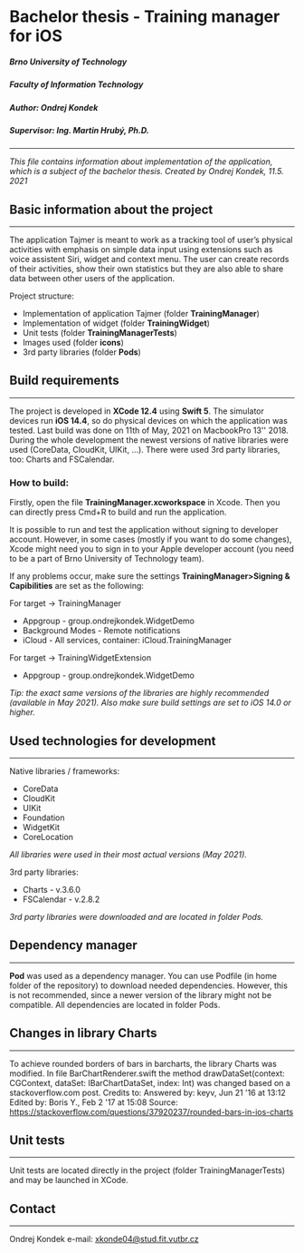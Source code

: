 # Bachelor thesis - Training manager for iOS
##### Brno University of Technology
##### Faculty of Information Technology
##### Author: Ondrej Kondek
##### Supervisor: Ing. Martin Hrubý, Ph.D.
---
_This file contains information about implementation of the application, which is a subject of the bachelor thesis._
_Created by Ondrej Kondek, 11.5. 2021_
## Basic information about the project
---
The application Tajmer is meant to work as a tracking tool of user’s physical activities with emphasis on simple data input using extensions such as voice assistent Siri, widget and context menu. The user can create records of their activities, show their own statistics but they are also able to share data between other users of the application.

Project structure: 
* Implementation of application Tajmer (folder **TrainingManager**)
* Implementation of widget (folder **TrainingWidget**)
* Unit tests (folder **TrainingManagerTests**)
* Images used (folder **icons**)
* 3rd party libraries (folder **Pods**)

## Build requirements
---
The project is developed in **XCode 12.4** using **Swift 5**.
The simulator devices run **iOS 14.4**, so do physical devices on which the application was tested.
Last build was done on 11th of May, 2021 on MacbookPro 13'' 2018. During the whole development the newest versions of native libraries were used (CoreData, CloudKit, UIKit, ...). There were used 3rd party libraries, too: Charts and FSCalendar.

### How to build:
Firstly, open the file **TrainingManager.xcworkspace** in Xcode. Then you can directly press Cmd+R to build and run the application.

It is possible to run and test the application without signing to developer account. However, in some cases (mostly if you want to do some changes), Xcode might need you to sign in to your Apple developer account (you need to be a part of Brno University of Technology team). 

If any problems occur, make sure the settings **TrainingManager>Signing & Capibilities** are set as the following:

For target -> TrainingManager
* Appgroup - group.ondrejkondek.WidgetDemo
* Background Modes - Remote notifications 
* iCloud - All services, container: iCloud.TrainingManager

For target -> TrainingWidgetExtension
* Appgroup - group.ondrejkondek.WidgetDemo

*Tip: the exact same versions of the libraries are highly recommended (available in May 2021). Also make sure build settings are set to iOS 14.0 or higher.*

## Used technologies for development
---
Native libraries / frameworks:
* CoreData
* CloudKit
* UIKit
* Foundation
* WidgetKit
* CoreLocation

*All libraries were used in their most actual versions (May 2021).*

3rd party libraries:
* Charts - v.3.6.0
* FSCalendar - v.2.8.2

*3rd party libraries were downloaded and are located in folder Pods.*


## Dependency manager
--- 
**Pod** was used as a dependency manager. You can use Podfile (in home folder of the repository) to download needed dependencies. However, this is not recommended, since a newer version of the library might not be compatible.
All dependencies are located in folder Pods.

## Changes in library Charts
---
To achieve rounded borders of bars in barcharts, the library Charts was modified. In file BarChartRenderer.swift the method drawDataSet(context: CGContext, dataSet: IBarChartDataSet, index: Int) was changed based on a stackoverflow.com post. 
Credits to:
Answered by: keyv, Jun 21 '16 at 13:12
Edited by: Boris Y., Feb 2 '17 at 15:08
Source: https://stackoverflow.com/questions/37920237/rounded-bars-in-ios-charts

## Unit tests
---
Unit tests are located directly in the project (folder TrainingManagerTests) and may be launched in XCode.

## Contact
---
Ondrej Kondek
e-mail: xkonde04@stud.fit.vutbr.cz
